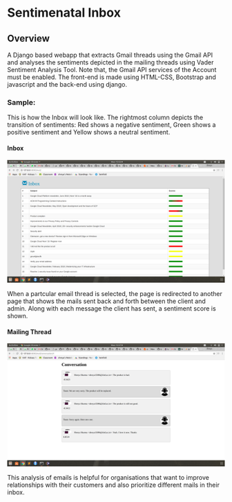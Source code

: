 # Sentimenatal Inbox

## Overview
A Django based webapp that extracts Gmail threads using the Gmail API and analyses the sentiments depicted in the mailing threads using Vader Sentiment Analysis Tool. Note that, the Gmail API services of the Account must be enabled.
The front-end is made using HTML-CSS, Bootstrap and javascript and the back-end using django.



### Sample: 
This is how the Inbox will look like. The rightmost column depicts the transition of sentiments: Red shows a negative sentiment, Green shows a positive sentiment and Yellow shows a neutral sentiment.
#### Inbox
![alt text](images/Inbox.png)

When a partcular email thread is selected, the page is redirected to another page that shows the mails sent back and forth between the client and admin. Along with each message the client has sent, a sentiment score is shown. 
#### Mailing Thread
![alt text](images/Thread.png)

This analysis of emails is helpful for organisations that want to improve relationships with their customers and also prioritize different mails in their inbox. 

